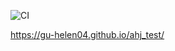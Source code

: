 ![CI](https://github.com/Gu-helen04/ahj_test/actions/workflows/web.yml/badge.svg)

https://gu-helen04.github.io/ahj_test/